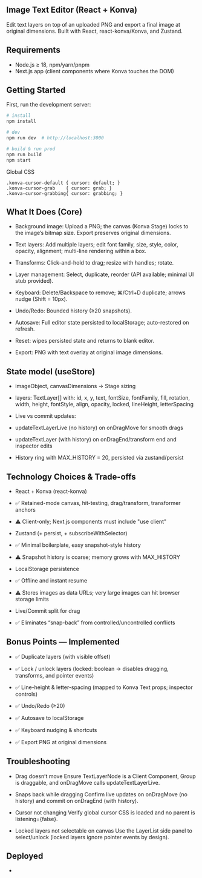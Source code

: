 ## Image Text Editor (React + Konva)

Edit text layers on top of an uploaded PNG and export a final image at original dimensions. Built with React, react-konva/Konva, and Zustand.

## Requirements

- Node.js ≥ 18, npm/yarn/pnpm
- Next.js app (client components where Konva touches the DOM)


## Getting Started

First, run the development server:

```bash
# install
npm install

# dev
npm run dev  # http://localhost:3000

# build & run prod
npm run build
npm start
```
Global CSS
```
.konva-cursor-default { cursor: default; }
.konva-cursor-grab    { cursor: grab; }
.konva-cursor-grabbing{ cursor: grabbing; }
```
## What It Does (Core)

- Background image: Upload a PNG; the canvas (Konva Stage) locks to the image’s bitmap size. Export preserves original dimensions.

- Text layers: Add multiple layers; edit font family, size, style, color, opacity, alignment; multi-line rendering within a box.

- Transforms: Click-and-hold to drag; resize with handles; rotate.

- Layer management: Select, duplicate, reorder (API available; minimal UI stub provided).

- Keyboard: Delete/Backspace to remove; ⌘/Ctrl+D duplicate; arrows nudge (Shift = 10px).

- Undo/Redo: Bounded history (≥20 snapshots).

- Autosave: Full editor state persisted to localStorage; auto-restored on refresh.

- Reset: wipes persisted state and returns to blank editor.

- Export: PNG with text overlay at original image dimensions.

## State model (useStore)

- imageObject, canvasDimensions → Stage sizing

- layers: TextLayer[] with:
id, x, y, text, fontSize, fontFamily, fill, rotation, width, height, fontStyle, align, opacity, locked, lineHeight, letterSpacing

- Live vs commit updates:

- updateTextLayerLive (no history) on onDragMove for smooth drags

- updateTextLayer (with history) on onDragEnd/transform end and inspector edits

- History ring with MAX_HISTORY = 20, persisted via zustand/persist

## Technology Choices & Trade-offs

- React + Konva (react-konva)

- ✅ Retained-mode canvas, hit-testing, drag/transform, transformer anchors

- ⚠️ Client-only; Next.js components must include "use client"

- Zustand (+ persist, + subscribeWithSelector)

- ✅ Minimal boilerplate, easy snapshot-style history

- ⚠️ Snapshot history is coarse; memory grows with MAX_HISTORY

- LocalStorage persistence

- ✅ Offline and instant resume

- ⚠️ Stores images as data URLs; very large images can hit browser storage limits

- Live/Commit split for drag

- ✅ Eliminates “snap-back” from controlled/uncontrolled conflicts



## Bonus Points — Implemented

- ✅ Duplicate layers (with visible offset)

- ✅ Lock / unlock layers (locked: boolean → disables dragging, transforms, and pointer events)

- ✅ Line-height & letter-spacing (mapped to Konva Text props; inspector controls)

- ✅ Undo/Redo (≥20)

- ✅ Autosave to localStorage

- ✅ Keyboard nudging & shortcuts

- ✅ Export PNG at original dimensions

## Troubleshooting

- Drag doesn’t move
Ensure TextLayerNode is a Client Component, Group is draggable, and onDragMove calls updateTextLayerLive.

- Snaps back while dragging
Confirm live updates on onDragMove (no history) and commit on onDragEnd (with history).

- Cursor not changing
Verify global cursor CSS is loaded and no parent is listening={false}.

- Locked layers not selectable on canvas
Use the LayerList side panel to select/unlock (locked layers ignore pointer events by design).

## Deployed

- 
